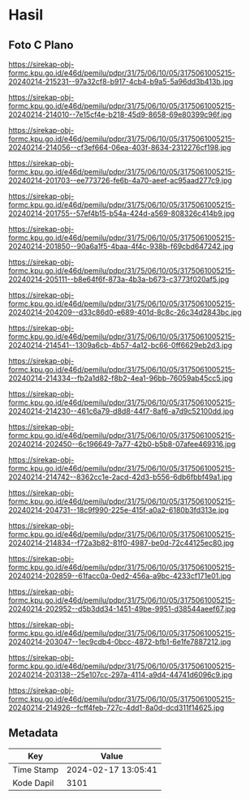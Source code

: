 # Hasil

## Foto C Plano

https://sirekap-obj-formc.kpu.go.id/e46d/pemilu/pdpr/31/75/06/10/05/3175061005215-20240214-215231--97a32cf8-b917-4cb4-b9a5-5a96dd3b413b.jpg

https://sirekap-obj-formc.kpu.go.id/e46d/pemilu/pdpr/31/75/06/10/05/3175061005215-20240214-214010--7e15cf4e-b218-45d9-8658-69e80399c96f.jpg

https://sirekap-obj-formc.kpu.go.id/e46d/pemilu/pdpr/31/75/06/10/05/3175061005215-20240214-214056--cf3ef664-06ea-403f-8634-2312276cf198.jpg

https://sirekap-obj-formc.kpu.go.id/e46d/pemilu/pdpr/31/75/06/10/05/3175061005215-20240214-201703--ee773726-fe6b-4a70-aeef-ac95aad277c9.jpg

https://sirekap-obj-formc.kpu.go.id/e46d/pemilu/pdpr/31/75/06/10/05/3175061005215-20240214-201755--57ef4b15-b54a-424d-a569-808326c414b9.jpg

https://sirekap-obj-formc.kpu.go.id/e46d/pemilu/pdpr/31/75/06/10/05/3175061005215-20240214-201850--90a6a1f5-4baa-4f4c-938b-f69cbd647242.jpg

https://sirekap-obj-formc.kpu.go.id/e46d/pemilu/pdpr/31/75/06/10/05/3175061005215-20240214-205111--b8e64f6f-873a-4b3a-b673-c3773f020af5.jpg

https://sirekap-obj-formc.kpu.go.id/e46d/pemilu/pdpr/31/75/06/10/05/3175061005215-20240214-204209--d33c86d0-e689-401d-8c8c-26c34d2843bc.jpg

https://sirekap-obj-formc.kpu.go.id/e46d/pemilu/pdpr/31/75/06/10/05/3175061005215-20240214-214541--1309a6cb-4b57-4a12-bc66-0ff6629eb2d3.jpg

https://sirekap-obj-formc.kpu.go.id/e46d/pemilu/pdpr/31/75/06/10/05/3175061005215-20240214-214334--fb2a1d82-f8b2-4ea1-96bb-76059ab45cc5.jpg

https://sirekap-obj-formc.kpu.go.id/e46d/pemilu/pdpr/31/75/06/10/05/3175061005215-20240214-214230--461c6a79-d8d8-44f7-8af6-a7d9c52100dd.jpg

https://sirekap-obj-formc.kpu.go.id/e46d/pemilu/pdpr/31/75/06/10/05/3175061005215-20240214-202450--6c196649-7a77-42b0-b5b8-07afee469316.jpg

https://sirekap-obj-formc.kpu.go.id/e46d/pemilu/pdpr/31/75/06/10/05/3175061005215-20240214-214742--8362cc1e-2acd-42d3-b556-6db6fbbf49a1.jpg

https://sirekap-obj-formc.kpu.go.id/e46d/pemilu/pdpr/31/75/06/10/05/3175061005215-20240214-204731--18c9f990-225e-415f-a0a2-6180b3fd313e.jpg

https://sirekap-obj-formc.kpu.go.id/e46d/pemilu/pdpr/31/75/06/10/05/3175061005215-20240214-214834--f72a3b82-81f0-4987-be0d-72c44125ec80.jpg

https://sirekap-obj-formc.kpu.go.id/e46d/pemilu/pdpr/31/75/06/10/05/3175061005215-20240214-202859--61facc0a-0ed2-456a-a9bc-4233cf171e01.jpg

https://sirekap-obj-formc.kpu.go.id/e46d/pemilu/pdpr/31/75/06/10/05/3175061005215-20240214-202952--d5b3dd34-1451-49be-9951-d38544aeef67.jpg

https://sirekap-obj-formc.kpu.go.id/e46d/pemilu/pdpr/31/75/06/10/05/3175061005215-20240214-203047--1ec9cdb4-0bcc-4872-bfb1-6e1fe7887212.jpg

https://sirekap-obj-formc.kpu.go.id/e46d/pemilu/pdpr/31/75/06/10/05/3175061005215-20240214-203138--25e107cc-297a-4114-a9d4-44741d6096c9.jpg

https://sirekap-obj-formc.kpu.go.id/e46d/pemilu/pdpr/31/75/06/10/05/3175061005215-20240214-214926--fcff4feb-727c-4dd1-8a0d-dcd311f14625.jpg


## Metadata

| Key        | Value               |
| ---------- | ------------------- |
| Time Stamp | 2024-02-17 13:05:41 |
| Kode Dapil | 3101                |



